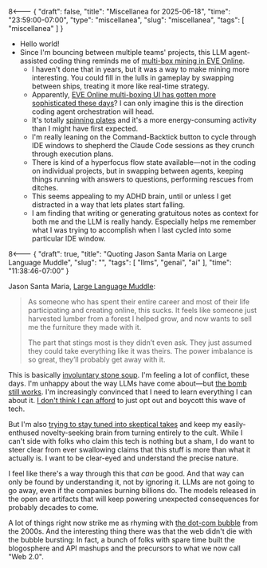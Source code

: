 8<--- { "draft": false, "title": "Miscellanea for 2025-06-18", "time": "23:59:00-07:00", "type": "miscellanea", "slug": "miscellanea", "tags": [ "miscellanea" ] }

- Hello world!
- Since I'm bouncing between multiple teams' projects, this LLM agent-assisted coding thing reminds me of [multi-box mining in EVE Online](https://wiki.eveuniversity.org/Mining#Dual_account_mining).
	- I haven't done that in years, but it was a way to make mining more interesting. You could fill in the lulls in gameplay by swapping between ships, treating it more like real-time strategy.
	- Apparently, [EVE Online multi-boxing UI has gotten more sophisticated these days](https://www.youtube.com/shorts/ijoXyVTv83Q)? I can only imagine this is the direction coding agent orchestration will head.
	- It's totally [spinning plates](https://en.wikipedia.org/wiki/Plate_spinning) and it's a more energy-consuming activity than I might have first expected.
	- I'm really leaning on the Command-Backtick button to cycle through IDE windows to shepherd the Claude Code sessions as they crunch through execution plans.
	- There is kind of a hyperfocus flow state available—not in the coding on individual projects, but in swapping between agents, keeping things running with answers to questions, performing rescues from ditches.
	- This seems appealing to my ADHD brain, until or unless I get distracted in a way that lets plates start falling.
	- I am finding that writing or generating gratuitous notes as context for both me and the LLM is really handy. Especially helps me remember what I was trying to accomplish when I last cycled into some particular IDE window.

8<--- { "draft": true, "title": "Quoting Jason Santa Maria on Large Language Muddle", "slug": "", "tags": [ "llms", "genai", "ai" ], "time": "11:38:46-07:00" }

Jason Santa Maria, [Large Language Muddle](https://jasonsantamaria.com/blog/large-language-muddle):

> As someone who has spent their entire career and most of their life participating and creating online, this sucks. It feels like someone just harvested lumber from a forest I helped grow, and now wants to sell me the furniture they made with it.
> 
> The part that stings most is they didn’t even ask. They just assumed they could take everything like it was theirs. The power imbalance is so great, they’ll probably get away with it. 

This is basically [involuntary stone soup](https://blog.lmorchard.com/2025/05/27/involuntary-stone-soup-ai/). I'm feeling a lot of conflict, these days. I'm unhappy about the way LLMs have come about—but [the bomb still works](https://blog.lmorchard.com/2025/06/02/the-bomb-still-works/). I'm increasingly convinced that I need to learn everything I can about it. [I don't think I can afford](https://blog.lmorchard.com/2025/05/20/minimum-viable-human-career/) to just opt out and boycott this wave of tech.

But I'm also [trying to stay tuned into skeptical takes](https://blog.lmorchard.com/2025/06/11/codegen-enthusiasm/) and keep my easily-enthused novelty-seeking brain from turning entirely to the cult. While I can't side with folks who claim this tech is nothing but a sham, I do want to steer clear from ever swallowing claims that this stuff is more than what it actually is. I want to be clear-eyed and understand the precise nature.

I feel like there's a way through this that *can* be good. And that way can only be found by understanding it, not by ignoring it. LLMs are not going to go away, even if the companies burning billions do. The models released in the open are artifacts that will keep powering unexpected consequences for probably decades to come.

A lot of things right now strike me as rhyming with [the dot-com bubble](https://en.wikipedia.org/wiki/Dot-com_bubble) from the 2000s. And the interesting thing there was that the web didn't die with the bubble bursting: In fact, a bunch of folks with spare time built the blogosphere and API mashups and the precursors to what we now call "Web 2.0". 